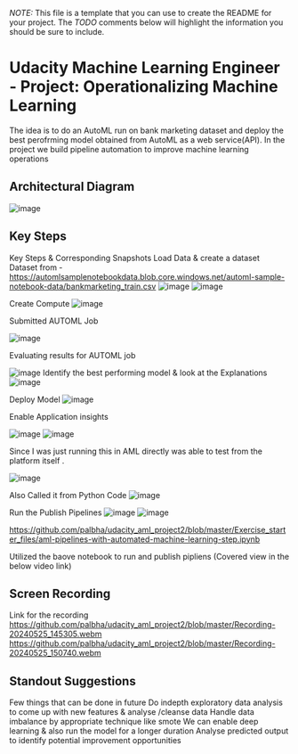 *NOTE:* This file is a template that you can use to create the README for your project. The *TODO* comments below will highlight the information you should be sure to include.


# Udacity Machine Learning Engineer - Project: Operationalizing Machine Learning
The idea is to do an AutoML run on  bank marketing dataset and deploy the best perofrming model obtained from AutoML as a web service(API). In the project we build pipeline automation to improve machine learning operations


## Architectural Diagram
![image](https://github.com/palbha/udacity_aml_project2/assets/20269788/484beaae-9056-4d56-9ada-0fbfaf851e68)


## Key Steps
Key Steps & Corresponding Snapshots
Load Data & create a dataset
Dataset from - https://automlsamplenotebookdata.blob.core.windows.net/automl-sample-notebook-data/bankmarketing_train.csv
![image](https://github.com/palbha/udacity_aml_project2/assets/20269788/3688fa79-cd6a-4ccd-a9e5-2508449871ab)
![image](https://github.com/palbha/udacity_aml_project2/assets/20269788/19dbed5b-2f9e-48b4-af1d-818c32009715)



Create Compute
![image](https://github.com/palbha/udacity_aml_project2/assets/20269788/aa273113-e82a-40d3-b74a-0845a5ee6dfa)

Submitted AUTOML Job

![image](https://github.com/palbha/udacity_aml_project2/assets/20269788/de752326-2cc3-4503-9868-a4aa152999f1)

Evaluating results for AUTOML job

![image](https://github.com/palbha/udacity_aml_project2/assets/20269788/9827dcd0-eb03-4a68-b550-ec98dd67d794)
Identify the best performing model & look at the Explanations
![image](https://github.com/palbha/udacity_aml_project2/assets/20269788/c4d43f07-5a63-468e-9759-0e672b0ce6c0)

Deploy Model
![image](https://github.com/palbha/udacity_aml_project2/assets/20269788/39bc6c6d-feb9-4108-93a3-80bd6164452b)

Enable Application insights

![image](https://github.com/palbha/udacity_aml_project2/assets/20269788/fe144dda-8ba8-48a9-bf19-af97b0dcba6c)
![image](https://github.com/palbha/udacity_aml_project2/assets/20269788/a5f43a65-3e00-43e9-8211-c25fafa8e0b4)

Since I was just running this in AML directly was able to test from the platform itself .

![image](https://github.com/palbha/udacity_aml_project2/assets/20269788/d3c7b113-5038-44dc-8f7b-036f107c7278)

Also Called it from Python Code
![image](https://github.com/palbha/udacity_aml_project2/assets/20269788/e00f1aed-014b-4804-b826-e296cc249c0f)


Run the Publish Pipelines 
![image](https://github.com/palbha/udacity_aml_project2/assets/20269788/d1d29d75-990f-4c4a-99be-17b14d066fd3)
![image](https://github.com/palbha/udacity_aml_project2/assets/20269788/7a5bcce5-89cd-43df-8720-916d56fd2486)

https://github.com/palbha/udacity_aml_project2/blob/master/Exercise_starter_files/aml-pipelines-with-automated-machine-learning-step.ipynb

Utilized the baove notebook to run and publish pipliens (Covered view in the below video link)
## Screen Recording
Link for the recording
https://github.com/palbha/udacity_aml_project2/blob/master/Recording-20240525_145305.webm
https://github.com/palbha/udacity_aml_project2/blob/master/Recording-20240525_150740.webm

## Standout Suggestions
Few things that can be done in future
Do indepth exploratory data analysis to come up with new features & analyse /cleanse data
Handle data imbalance by appropriate technique like smote
We can enable deep learning & also run the model for a longer duration
Analyse predicted output to identify potential improvement opportunities


